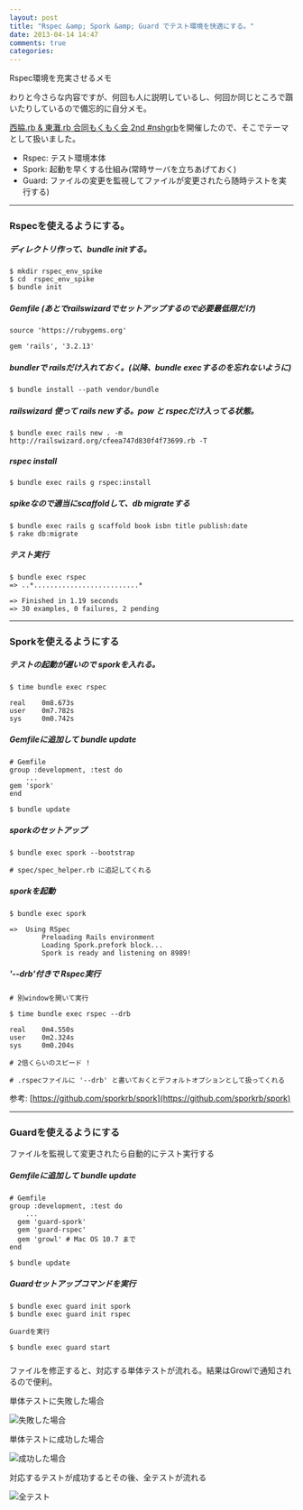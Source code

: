 ```yaml
---
layout: post
title: "Rspec &amp; Spork &amp; Guard でテスト環境を快適にする。"
date: 2013-04-14 14:47
comments: true
categories: 
---
```

Rspec環境を充実させるメモ

わりと今さらな内容ですが、何回も人に説明しているし、何回か同じところで躓いたりしているので備忘的に自分メモ。

[西脇.rb & 東灘.rb 合同もくもく会 2nd #nshgrb](http://nishiwaki-higashinadarb.doorkeeper.jp/events/3270)を開催したので、そこでテーマとして扱いました。

- Rspec: テスト環境本体
- Spork: 起動を早くする仕組み(常時サーバを立ちあげておく)
- Guard: ファイルの変更を監視してファイルが変更されたら随時テストを実行する)

-------------
### Rspecを使えるようにする。

##### ディレクトリ作って、bundle initする。
	$ mkdir rspec_env_spike
	$ cd  rspec_env_spike
	$ bundle init

##### Gemfile (あとでrailswizardでセットアップするので必要最低限だけ)
	source 'https://rubygems.org'

	gem 'rails', '3.2.13'

##### bundlerで railsだけ入れておく。(以降、bundle execするのを忘れないように)
	$ bundle install --path vendor/bundle

##### railswizard 使って rails newする。pow と rspecだけ入ってる状態。
	$ bundle exec rails new . -m http://railswizard.org/cfeea747d830f4f73699.rb -T

##### rspec install
	$ bundle exec rails g rspec:install

##### spikeなので適当にscaffoldして、db migrateする
	$ bundle exec rails g scaffold book isbn title publish:date
	$ rake db:migrate

##### テスト実行
	$ bundle exec rspec
	=> ..*..........................*
	
	=> Finished in 1.19 seconds
	=> 30 examples, 0 failures, 2 pending

-------------
### Sporkを使えるようにする

##### テストの起動が遅いので sporkを入れる。
	$ time bundle exec rspec

	real	0m8.673s
	user	0m7.782s
	sys		0m0.742s

##### Gemfileに追加して bundle update
	# Gemfile
	group :development, :test do
		...
  	gem 'spork'
	end

	$ bundle update

##### sporkのセットアップ
	$ bundle exec spork --bootstrap

	# spec/spec_helper.rb に追記してくれる

##### sporkを起動
	$ bundle exec spork
	
	=>	Using RSpec
			Preloading Rails environment
			Loading Spork.prefork block...
			Spork is ready and listening on 8989!

##### '--drb'付きで Rspec実行
	# 別windowを開いて実行

	$ time bundle exec rspec --drb

	real	0m4.550s
	user	0m2.324s
	sys		0m0.204s

	# 2倍くらいのスピード !

	# .rspecファイルに '--drb' と書いておくとデフォルトオプションとして扱ってくれる		

参考: [https://github.com/sporkrb/spork](https://github.com/sporkrb/spork)

-------------
### Guardを使えるようにする
ファイルを監視して変更されたら自動的にテスト実行する

##### Gemfileに追加して bundle update
	# Gemfile
	group :development, :test do
		...
	  gem 'guard-spork'
	  gem 'guard-rspec'
	  gem 'growl' # Mac OS 10.7 まで
	end

	$ bundle update

##### Guardセットアップコマンドを実行
	$ bundle exec guard init spork
	$ bundle exec guard init rspec

	Guardを実行

	$ bundle exec guard start

##### 
ファイルを修正すると、対応する単体テストが流れる。結果はGrowlで通知されるので便利。

単体テストに失敗した場合

![失敗した場合](../../../../../images/red.jpg)

単体テストに成功した場合

![成功した場合](../../../../../images/green.jpg)

対応するテストが成功するとその後、全テストが流れる

![全テスト](../../../../../images/pending.jpg)

